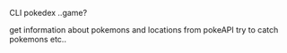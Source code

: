 CLI pokedex ..game?

get information about pokemons and locations from pokeAPI 
try to catch pokemons etc..
